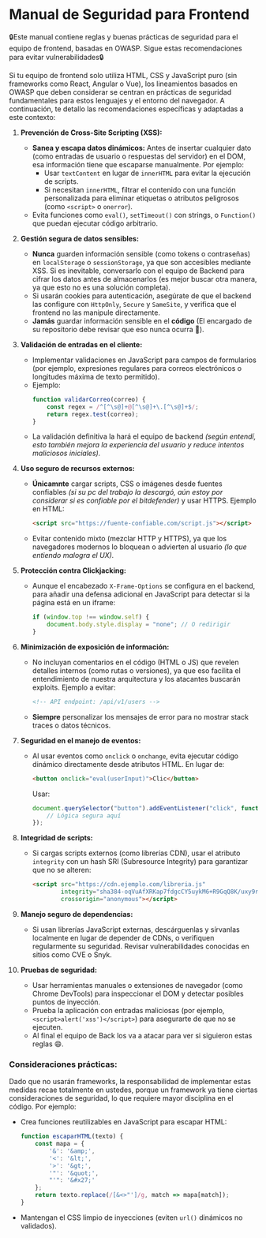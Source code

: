 # Manual de Seguridad para Frontend

🔒Este manual contiene reglas y buenas prácticas de seguridad para el equipo de frontend, basadas en OWASP. Sigue estas recomendaciones para evitar vulnerabilidades🔒

Si tu equipo de frontend solo utiliza HTML, CSS y JavaScript puro (sin frameworks como React, Angular o Vue), los lineamientos basados en OWASP que deben considerar se centran en prácticas de seguridad fundamentales para estos lenguajes y el entorno del navegador. A continuación, te detallo las recomendaciones específicas y adaptadas a este contexto:

1. **Prevención de Cross-Site Scripting (XSS):**
   - **Sanea y escapa datos dinámicos:** Antes de insertar cualquier dato (como entradas de usuario o respuestas del servidor) en el DOM, esa información tiene que escaparse  manualmente. Por ejemplo:
     - Usar `textContent` en lugar de `innerHTML` para evitar la ejecución de scripts.
     - Si necesitan `innerHTML`, filtrar el contenido con una función personalizada para eliminar etiquetas o atributos peligrosos (como `<script>` o `onerror`).
   - Evita funciones como `eval()`, `setTimeout()` con strings, o `Function()` que puedan ejecutar código arbitrario.

2. **Gestión segura de datos sensibles:**
   - **Nunca** guarden información sensible (como tokens o contraseñas) en `localStorage` o `sessionStorage`, ya que son accesibles mediante XSS. Si es inevitable, conversarlo con el equipo de Backend para cifrar los datos antes de almacenarlos (es mejor buscar otra manera, ya que esto no es una solución completa).
   - Si usarán cookies para autenticación, asegúrate de que el backend las configure con `HttpOnly`, `Secure` y `SameSite`, y verifica que el frontend no las manipule directamente.
   - **Jamás** guardar información sensible en el **código** (El encargado de su repositorio debe revisar que eso nunca ocurra 👀).

3. **Validación de entradas en el cliente:**
   - Implementar validaciones en JavaScript para campos de formularios (por ejemplo, expresiones regulares para correos electrónicos o longitudes máxima de texto permitido).
   - Ejemplo:
     ```javascript
     function validarCorreo(correo) {
         const regex = /^[^\s@]+@[^\s@]+\.[^\s@]+$/;
         return regex.test(correo);
     }
     ```
   - La validación definitiva la hará el equipo de backend *(según entendí, esto también mejora la experiencia del usuario y reduce intentos maliciosos iniciales).*

4. **Uso seguro de recursos externos:**
   - **Únicamnte** cargar scripts, CSS o imágenes desde fuentes confiables *(si su pc del trabajo la descargó, aún estoy por considerar si es confiable por el bitdefender)* y usar HTTPS. Ejemplo en HTML:
     ```html
     <script src="https://fuente-confiable.com/script.js"></script>
     ```
   - Evitar contenido mixto (mezclar HTTP y HTTPS), ya que los navegadores modernos lo bloquean o advierten al usuario *(lo que entiendo malogra el UX).*

5. **Protección contra Clickjacking:**
   - Aunque el encabezado `X-Frame-Options` se configura en el backend, para añadir una defensa adicional en JavaScript para detectar si la página está en un iframe:
     ```javascript
     if (window.top !== window.self) {
         document.body.style.display = "none"; // O redirigir
     }
     ```

6. **Minimización de exposición de información:**
   - No incluyan comentarios en el código (HTML o JS) que revelen detalles internos (como rutas o versiones), ya que eso facilita el entendimiento de nuestra arquitectura y los atacantes buscarán exploits. Ejemplo a evitar:
     ```html
     <!-- API endpoint: /api/v1/users -->
     ```
   - **Siempre** personalizar los mensajes de error para no mostrar stack traces o datos técnicos.

7. **Seguridad en el manejo de eventos:**
   - Al usar eventos como `onclick` o `onchange`, evita ejecutar código dinámico directamente desde atributos HTML. En lugar de:
     ```html
     <button onclick="eval(userInput)">Clic</button>
     ```
     Usar:
     ```javascript
     document.querySelector("button").addEventListener("click", function() {
         // Lógica segura aquí
     });
     ```

8. **Integridad de scripts:**
   - Si cargas scripts externos (como librerías CDN), usar el atributo `integrity` con un hash SRI (Subresource Integrity) para garantizar que no se alteren:
     ```html
     <script src="https://cdn.ejemplo.com/libreria.js" 
             integrity="sha384-oqVuAfXRKap7fdgcCY5uykM6+R9GqQ8K/uxy9rx7HNQlGYl1kPzQho1wx4JwY8wC" 
             crossorigin="anonymous"></script>
     ```

9. **Manejo seguro de dependencias:**
   - Si usan librerías JavaScript externas, descárguenlas y sírvanlas localmente en lugar de depender de CDNs, o verifiquen regularmente su seguridad. Revisar vulnerabilidades conocidas en sitios como CVE o Snyk.

10. **Pruebas de seguridad:**
    - Usar herramientas manuales o extensiones de navegador (como Chrome DevTools) para inspeccionar el DOM y detectar posibles puntos de inyección.
    - Prueba la aplicación con entradas maliciosas (por ejemplo, `<script>alert('xss')</script>`) para asegurarte de que no se ejecuten.
    - Al final el equipo de Back los va a atacar para ver si siguieron estas reglas 😄.

### Consideraciones prácticas:
Dado que no usarán frameworks, la responsabilidad de implementar estas medidas recae totalmente en ustedes, porque un framework ya tiene ciertas consideraciones de seguridad, lo que requiere mayor disciplina en el código. Por ejemplo:
- Crea funciones reutilizables en JavaScript para escapar HTML:
  ```javascript
  function escaparHTML(texto) {
      const mapa = {
          '&': '&amp;',
          '<': '&lt;',
          '>': '&gt;',
          '"': '&quot;',
          "'": '&#x27;'
      };
      return texto.replace(/[&<>"']/g, match => mapa[match]);
  }
  ```
- Mantengan el CSS limpio de inyecciones (eviten `url()` dinámicos no validados).
